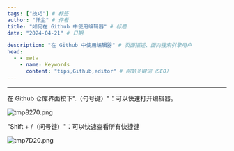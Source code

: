 ```yaml
---
tags: ["技巧"] # 标签
author: "仟尘" # 作者
title: "如何在 Github 中使用编辑器" # 标题
date: "2024-04-21" # 日期

description: "在 Github 中使用编辑器" # 页面描述、面向搜索引擎用户
head:
  - - meta
    - name: Keywords
      content: "tips,Github,editor" # 网站关键词（SEO）
---
```

---
在 Github 仓库界面按下".（句号键）"：可以快速打开编辑器。

![tmp8270.png](https://s2.loli.net/2024/04/21/P5aohswWcfY3Cm4.png)

"Shift + /（问号键）"：可以快速查看所有快捷键

![tmp7D20.png](https://s2.loli.net/2024/04/21/3bACRJ9KF61aZMX.png)